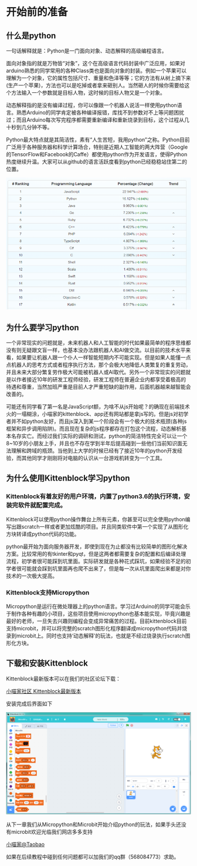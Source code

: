 # 开始前的准备

## 什么是python

一句话解释就是：Python是一门面向对象、动态解释的高级编程语言。

面向对象指的就是万物皆“对象”，这个在高级语言代码封装中广泛应用，如果对arduino熟悉的同学常用的各种Class类也是面向对象的封装。例如一个苹果可以理解为一个对象，它的属性包括尺寸、重量和色泽等等；它的方法有从树上摘下来(生产一个苹果)，方法也可以是吃掉或者拿来砸别人。当然砸人的时候你需要给这个方法输入一个参数就是目标人物，这时候的目标人物又是一个对象。

动态解释指的是没有编译过程，你可以像跟一个机器人说活一样使用python语言。熟悉Arduino的同学肯定被各种编译报错，库找不到参数对不上等问题困扰过；而且Arduino每次写完程序都需要重新编译和重新烧录到目标，这个过程从几十秒到几分钟不等。

Python最大特点就是其简洁性，素有“人生苦短，我用python”之称。Python目前广泛用于各种服务器和科学计算场合，特别是近期人工智能的两大阵营（Google的TensorFlow和Facebook的Caffe）都使用python作为开发语言，使得Python热度继续升温。大家可以从github的语言活跃度看到python已经稳稳站住第二的位置。

![](./images/c1_01.png)

## 为什么要学习python

一个非常现实的问题就是，未来机器人和人工智能的时代如果最简单的程序思维都没有则无疑跟文盲一样，也基本没办法跟机器人和AI做交流。以目前的技术水平来看，如果要让机器人跟一个仆人一样智能短期内不可能实现。但是如果人能懂一点点机器人的思考方式或者程序执行方法，那个会极大地降低人类繁复的重复劳动，并且未来大部分繁复劳作极大可能被机器人或AI取代。另外一个非常现实的问题就是以作者接近10年的研发工程师经验，研发工程师在普遍企业内都享受着极高的待遇和尊重，当然加班严重是目前人才严重短缺的副作用，后面机器越来越智能会改善的。

可能还有同学看了第一名是JavaScript额，为啥不从js开始呢？的确现在前端技术火的一塌糊涂，小喵家的kittenblock、app还有网站都是拿js写的。但是js对初学者并不如python友好，而且js深入到某一个阶段会有一个极大的技术瓶颈(各种js框架和异步调用陷阱)。而且现在复杂的js程序都存在打包这个流程，动态解析基本名存实亡。而经过我们实际的调研和测试，python的简洁特性完全可以让一个8~10岁的小朋友上手，并且也不存在学到半年后提高碰到一些他们当前知识面无法理解和跨域的瓶颈。当他到上大学的时候已经有了接近10年的python开发经验，而其他同学才刚刚将对电脑的认识从一台游戏机转变为一个工具。

## 为什么使用Kittenblock学习python

### Kittenblock有着友好的用户环境，内置了python3.6的执行环境，安装完软件就配置完成。

Kittenblock可以使用python操作舞台上所有元素，你甚至可以完全使用python编写出跟scratch一样或者更加炫酷的项目。并且同类软件中第一个实现了从图形化方块转译成python代码的功能。

python最开始为面向服务器开发，即使到现在为止都没有比较简单的图形化解决方案。比较常用的有tkinter和pyqt，但是这两者都需要复杂的配置和后编译处理流程，初学者很可能踩到坑里面。实际研发就是各种花式踩坑，如果经验不足的初学者很可能就会踩到坑里面再也爬不出来了，但是每一次从坑里面爬出来都是对你技术的一次极大提高。


### Kittenblock支持Micropython

Micropython是运行在微处理器上的python语言。学习过Arduino的同学可能会乐于制作各种有趣的小项目，这些项目使用micropython也基本能实现，毕竟兴趣是最好的老师，一旦失去兴趣则编程会变成异常痛苦的过程。目前kittenblock目前支持microbit，并可以将完整的scratch图形化程序翻译成micropython代码并烧录到microbit上。同时也支持‘动态解释’的玩法，也就是不经过烧录执行scratch图形化方块。


## 下载和安装Kittenblock
 
Kittenblock最新版本可以在我们的社区论坛下载：

[小喵家社区 Kittenblock最新版本](https://bbs.kittenbot.cn/forum.php?mod=viewthread&tid=115)

安装完成后界面如下

![](./images/c1_02.png)


从下一章我们从Micropython和Microbit开始介绍python的玩法，如果手头还没有microbit欢迎光临我们网店多多支持

[小喵家@Taobao](https://kittenbot.taobao.com/)

如果在后续教程中碰到任何问题都可以加我们的qq群（568084773）求助。
